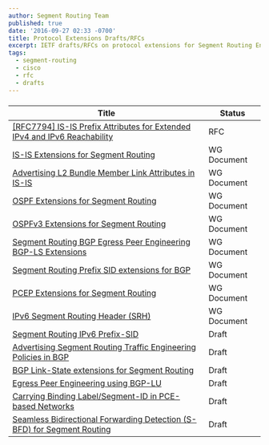 ```yaml
---
author: Segment Routing Team
published: true
date: '2016-09-27 02:33 -0700'
title: Protocol Extensions Drafts/RFCs
excerpt: IETF drafts/RFCs on protocol extensions for Segment Routing Enablement.
tags:
  - segment-routing
  - cisco
  - rfc
  - drafts
---
```

<h3 class="archive-subtitle"></h3>

[draft-ietf-isis-segment-routing-extensions]: https://datatracker.ietf.org/doc/draft-ietf-isis-segment-routing-extensions/
[rfc7794]: https://datatracker.ietf.org/doc/rfc7794/
[draft-ietf-isis-l2bundles]: https://datatracker.ietf.org/doc/draft-ietf-isis-l2bundles/
[draft-previdi-isis-ipv6-prefix-sid]: https://datatracker.ietf.org/doc/draft-previdi-isis-ipv6-prefix-sid/
[draft-ietf-ospf-segment-routing-extensions]: https://datatracker.ietf.org/doc/draft-ietf-ospf-segment-routing-extensions/
[draft-ietf-ospf-ospfv3-segment-routing-extensions]: https://datatracker.ietf.org/doc/draft-ietf-ospf-ospfv3-segment-routing-extensions/
[draft-ietf-idr-bgpls-segment-routing-epe]: https://datatracker.ietf.org/doc/draft-ietf-idr-bgpls-segment-routing-epe/
[draft-ietf-idr-bgp-prefix-sid]: https://datatracker.ietf.org/doc/draft-ietf-idr-bgp-prefix-sid/
[draft-previdi-idr-segment-routing-te-policy]: https://datatracker.ietf.org/doc/draft-previdi-idr-segment-routing-te-policy/
[draft-gredler-idr-bgp-ls-segment-routing-ext]: https://datatracker.ietf.org/doc/draft-gredler-idr-bgp-ls-segment-routing-ext/
[draft-gredler-idr-bgplu-epe]: https://datatracker.ietf.org/doc/draft-gredler-idr-bgplu-epe/
[draft-ietf-pce-segment-routing]: https://datatracker.ietf.org/doc/draft-ietf-pce-segment-routing/
[draft-sivabalan-pce-binding-label-sid]: https://datatracker.ietf.org/doc/draft-sivabalan-pce-binding-label-sid/
[draft-ietf-6man-segment-routing-header]: https://datatracker.ietf.org/doc/draft-ietf-6man-segment-routing-header/
[draft-akiya-bfd-seamless-sr]: https://datatracker.ietf.org/doc/draft-akiya-bfd-seamless-sr/

| Title | Status |
| ----- | ------ |
| [\[RFC7794\] IS-IS Prefix Attributes for Extended IPv4 and IPv6 Reachability][rfc7794] | RFC |
| [IS-IS Extensions for Segment Routing][draft-ietf-isis-segment-routing-extensions] | WG Document |
| [Advertising L2 Bundle Member Link Attributes in IS-IS][draft-ietf-isis-l2bundles] | WG Document |
| [OSPF Extensions for Segment Routing][draft-ietf-ospf-segment-routing-extensions]  | WG Document |
| [OSPFv3 Extensions for Segment Routing][draft-ietf-ospf-ospfv3-segment-routing-extensions] | WG Document |
| [Segment Routing BGP Egress Peer Engineering BGP-LS Extensions][draft-ietf-idr-bgpls-segment-routing-epe]  | WG Document |
| [Segment Routing Prefix SID extensions for BGP][draft-ietf-idr-bgp-prefix-sid] | WG Document |
| [PCEP Extensions for Segment Routing][draft-ietf-pce-segment-routing] | WG Document |
| [IPv6 Segment Routing Header (SRH)][draft-ietf-6man-segment-routing-header] | WG Document |
| [Segment Routing IPv6 Prefix-SID][draft-previdi-isis-ipv6-prefix-sid] | Draft |
| [Advertising Segment Routing Traffic Engineering Policies in BGP][draft-previdi-idr-segment-routing-te-policy] | Draft |
| [BGP Link-State extensions for Segment Routing][draft-gredler-idr-bgp-ls-segment-routing-ext] | Draft |
| [Egress Peer Engineering using BGP-LU][draft-gredler-idr-bgplu-epe] | Draft |
| [Carrying Binding Label/Segment-ID in PCE-based Networks][draft-sivabalan-pce-binding-label-sid] | Draft |
| [Seamless Bidirectional Forwarding Detection (S-BFD) for Segment Routing][draft-akiya-bfd-seamless-sr]  | Draft |
